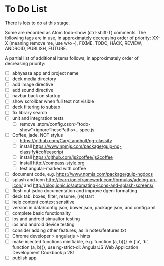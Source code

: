 To Do List
==========

There is lots to do at this stage.

Some are recorded as Atom todo-show (ctrl-shift-T) comments. The following tags are in use, in approximately decreasing order of priority: XX-X (meaning remove me, use w/o -), FIXME, TODO, HACK, REVIEW, ANDROID, PUBLISH, FUTURE.

A partial list of additional items follows, in approximately order of decreasing priority:

- [ ] abhyaasa app and project name
- [ ] deck media directory
- [ ] add image directive
- [ ] add sound directive
- [ ] navbar back on startup
- [ ] show scrollbar when full text not visible
- [ ] deck filtering to subtab
- [ ] fix library search
- [ ] unit and integration tests
  - [ ] remove .atom/config.cson>"todo-show">ignoreThesePaths>...spec.js
- [ ] Coffee, jade, NOT stylus
	- [ ] https://github.com/CaryLandholt/ng-classify
	- [ ] install https://www.npmjs.com/package/gulp-ng-classify#coffeescript
	- [ ] install https://github.com/js2coffee/js2coffee
	- [ ] install http://compass-style.org
	- [ ] test angular-marked with coffee
- [ ] document code, e.g. https://www.npmjs.com/package/gulp-ngdocs
- [ ] splash and icon http://learn.ionicframework.com/formulas/adding-an-icon/ and  http://blog.ionic.io/automating-icons-and-splash-screens/
- [ ] flesh out jsdoc documentation and improve dgeni formatting
- [ ] deck tab: boxes, filter, resume, (re)start
- [ ] help content context sensitive
- [ ] version in data/config.json, bower.json, package.json, and config.xml
- [ ] complete basic functionality
- [ ] ios and android simualtor testing
- [ ] ios and android device testing
- [ ] consider adding other features, as in notes/features.txt
- [ ] Chrome developer > angularjs > hints
- [ ] make injected functions minifiable, e.g. function (a, b){} => ['a', 'b', function (a, b){}, use ng-strict-di: AngularJS Web Application Development Cookbook p 281
- [ ] publish app
